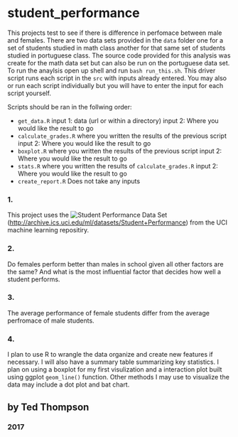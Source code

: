 # student_performance

This projects test to see if there is difference in perfomace between male and females. There are two data sets provided in the `data` folder one for a set of students studied in math class another for that same set of students studied in portuguese class. The source code provided for this analysis was create for the math data set but can also be run on the portuguese data set. To run the anaylsis open up shell and run `bash run_this.sh`. This driver script runs each script in the `src` with inputs already entered. You may also or run each script individually but you will have to enter the input for each script yourself.

Scripts should be ran in the follwing order: 
* `get_data.R` input 1: data (url or within a directory)  input 2: Where you would like the result to go 
* `calculate_grades.R` where you written the results of the previous script   input 2: Where you would like the result to go
* `boxplot.R` where you written the results of the previous script   input 2: Where you would like the result to go
* `stats.R` where you written the results of `calculate_grades.R`   input 2: Where you would like the result to go 
* `create_report.R` Does not take any inputs

### 1.
This project uses the ![Student Performance Data Set](http://archive.ics.uci.edu/ml/datasets/Student+Performance) (http://archive.ics.uci.edu/ml/datasets/Student+Performance) from the UCI machine learning repositiry.

### 2.
Do females perform better than males in school given all other factors are the same? And what is the most influential factor that decides how well a student performs.

### 3.
The average performance of female students differ from the average perfromace of male students.

### 4.
I plan to use R to wrangle the data organize and create new features if necessary. I will also have a summary table summarizing key statistics. I plan on using a boxplot for my first visulization and a interaction plot built using ggplot `geom_line()` function. Other methods I may use to visualize the data may include a dot plot and bat chart.


## by Ted Thompson

### 2017
